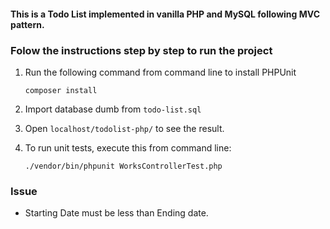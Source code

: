 #### This is a Todo List implemented in vanilla PHP and MySQL following MVC pattern. 

### Folow the instructions step by step to run the project

1. Run the following command from command line to install PHPUnit

    ```composer install```

2. Import database dumb from ```todo-list.sql```

3. Open ```localhost/todolist-php/``` to see the result.

4. To run unit tests, execute this from command line:
    
    ```./vendor/bin/phpunit WorksControllerTest.php```

### Issue
* Starting Date must be less than Ending date.


